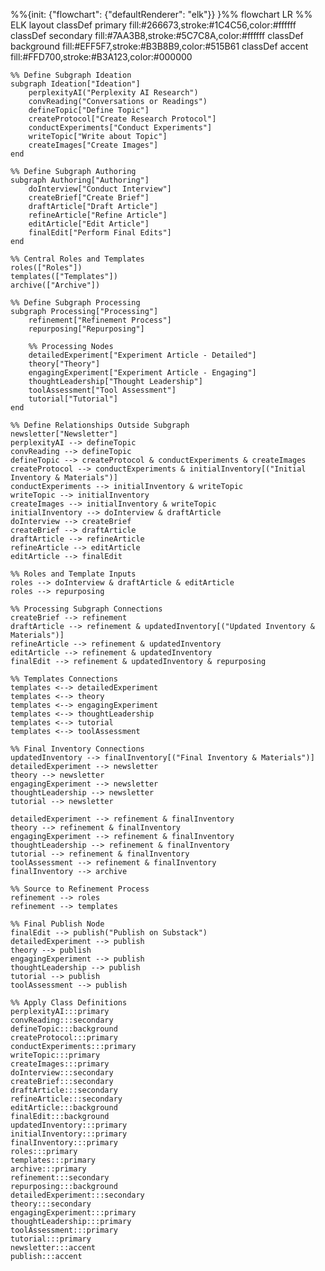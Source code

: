 %%{init: {"flowchart": {"defaultRenderer": "elk"}} }%%
flowchart LR
    %% ELK layout
    classDef primary fill:#266673,stroke:#1C4C56,color:#ffffff
    classDef secondary fill:#7AA3B8,stroke:#5C7C8A,color:#ffffff
    classDef background fill:#EFF5F7,stroke:#B3B8B9,color:#515B61
    classDef accent fill:#FFD700,stroke:#B3A123,color:#000000

    %% Define Subgraph Ideation
    subgraph Ideation["Ideation"]
        perplexityAI("Perplexity AI Research")
        convReading("Conversations or Readings")
        defineTopic["Define Topic"]
        createProtocol["Create Research Protocol"]
        conductExperiments["Conduct Experiments"]
        writeTopic["Write about Topic"]
        createImages["Create Images"]
    end

    %% Define Subgraph Authoring
    subgraph Authoring["Authoring"]
        doInterview["Conduct Interview"]
        createBrief["Create Brief"]
        draftArticle["Draft Article"]
        refineArticle["Refine Article"]
        editArticle["Edit Article"]
        finalEdit["Perform Final Edits"]
    end

    %% Central Roles and Templates
    roles(["Roles"])
    templates(["Templates"])
    archive(["Archive"])

    %% Define Subgraph Processing
    subgraph Processing["Processing"]
        refinement["Refinement Process"]
        repurposing["Repurposing"]

        %% Processing Nodes
        detailedExperiment["Experiment Article - Detailed"]
        theory["Theory"]
        engagingExperiment["Experiment Article - Engaging"]
        thoughtLeadership["Thought Leadership"]
        toolAssessment["Tool Assessment"]
        tutorial["Tutorial"]
    end

    %% Define Relationships Outside Subgraph
    newsletter["Newsletter"]
    perplexityAI --> defineTopic
    convReading --> defineTopic
    defineTopic --> createProtocol & conductExperiments & createImages
    createProtocol --> conductExperiments & initialInventory[("Initial Inventory & Materials")]
    conductExperiments --> initialInventory & writeTopic
    writeTopic --> initialInventory
    createImages --> initialInventory & writeTopic
    initialInventory --> doInterview & draftArticle
    doInterview --> createBrief
    createBrief --> draftArticle
    draftArticle --> refineArticle
    refineArticle --> editArticle
    editArticle --> finalEdit

    %% Roles and Template Inputs
    roles --> doInterview & draftArticle & editArticle
    roles --> repurposing

    %% Processing Subgraph Connections
    createBrief --> refinement
    draftArticle --> refinement & updatedInventory[("Updated Inventory & Materials")]
    refineArticle --> refinement & updatedInventory
    editArticle --> refinement & updatedInventory
    finalEdit --> refinement & updatedInventory & repurposing
   
    %% Templates Connections
    templates <--> detailedExperiment
    templates <--> theory
    templates <--> engagingExperiment
    templates <--> thoughtLeadership
    templates <--> tutorial
    templates <--> toolAssessment

    %% Final Inventory Connections
    updatedInventory --> finalInventory[("Final Inventory & Materials")]
    detailedExperiment --> newsletter
    theory --> newsletter
    engagingExperiment --> newsletter
    thoughtLeadership --> newsletter
    tutorial --> newsletter

    detailedExperiment --> refinement & finalInventory
    theory --> refinement & finalInventory
    engagingExperiment --> refinement & finalInventory
    thoughtLeadership --> refinement & finalInventory
    tutorial --> refinement & finalInventory
    toolAssessment --> refinement & finalInventory
    finalInventory --> archive

    %% Source to Refinement Process
    refinement --> roles
    refinement --> templates

    %% Final Publish Node
    finalEdit --> publish("Publish on Substack")
    detailedExperiment --> publish
    theory --> publish
    engagingExperiment --> publish
    thoughtLeadership --> publish
    tutorial --> publish
    toolAssessment --> publish

    %% Apply Class Definitions
    perplexityAI:::primary
    convReading:::secondary
    defineTopic:::background
    createProtocol:::primary
    conductExperiments:::primary
    writeTopic:::primary
    createImages:::primary
    doInterview:::secondary
    createBrief:::secondary
    draftArticle:::secondary
    refineArticle:::secondary
    editArticle:::background
    finalEdit:::background
    updatedInventory:::primary
    initialInventory:::primary
    finalInventory:::primary
    roles:::primary
    templates:::primary
    archive:::primary
    refinement:::secondary
    repurposing:::background
    detailedExperiment:::secondary
    theory:::secondary
    engagingExperiment:::primary
    thoughtLeadership:::primary
    toolAssessment:::primary
    tutorial:::primary
    newsletter:::accent
    publish:::accent
